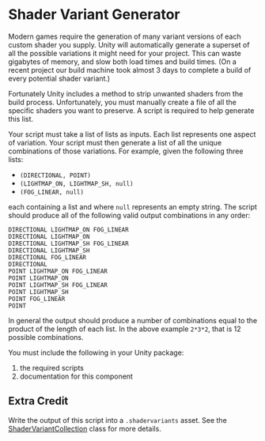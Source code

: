 # Shader Variant Generator

Modern games require the generation of many variant versions of each custom shader you supply. Unity will automatically generate a superset of all the possible variations it might need for your project. This can waste gigabytes of memory, and slow both load times and build times. (On a recent project our build machine took almost 3 days to complete a build of every potential shader variant.)

Fortunately Unity includes a method to strip unwanted shaders from the build process. Unfortunately, you must manually create a file of all the specific shaders you want to preserve. A script is required to help generate this list.

Your script must take a list of lists as inputs. Each list represents one aspect of variation. Your script must then generate a list of all the unique combinations of those variations. For example, given the following three lists:

- `(DIRECTIONAL, POINT)`
- `(LIGHTMAP_ON, LIGHTMAP_SH, null)`
- `(FOG_LINEAR, null)`

each containing a list and where `null` represents an empty string. The script should produce all of the following valid output combinations in any order:

``` none
DIRECTIONAL LIGHTMAP_ON FOG_LINEAR
DIRECTIONAL LIGHTMAP_ON
DIRECTIONAL LIGHTMAP_SH FOG_LINEAR
DIRECTIONAL LIGHTMAP_SH
DIRECTIONAL FOG_LINEAR
DIRECTIONAL
POINT LIGHTMAP_ON FOG_LINEAR
POINT LIGHTMAP_ON
POINT LIGHTMAP_SH FOG_LINEAR
POINT LIGHTMAP_SH
POINT FOG_LINEAR
POINT
```

In general the output should produce a number of combinations equal to the product of the length of each list. In the above example `2*3*2`, that is 12 possible combinations.

You must include the following in your Unity package:

1. the required scripts
2. documentation for this component

## Extra Credit

Write the output of this script into a `.shadervariants` asset. See the [ShaderVariantCollection](https://docs.unity3d.com/ScriptReference/ShaderVariantCollection.html) class for more details.